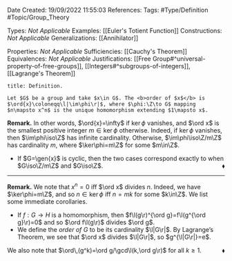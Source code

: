 <div class="topSpace"></div>

Date Created: 19/09/2022 11:55:03
References:
Tags: #Type/Definition #Topic/Group_Theory

Types: <i>Not Applicable</i>
Examples: [[Euler's Totient Function]]
Constructions: <i>Not Applicable</i>
Generalizations: [[Annihilator]]

Properties: <i>Not Applicable</i>
Sufficiencies: [[Cauchy's Theorem]]
Equivalences: <i>Not Applicable</i>
Justifications: [[Free Group#^universal-property-of-free-groups]], [[Integers#^subgroups-of-integers]], [[Lagrange's Theorem]]

``` ad-Definition
title: Definition.

Let $G$ be a group and take $x\in G$. The <b>order of $x$</b> is $\ord{x}\coloneqq\l|\im\phi\r|$, where $\phi:\Z\to G$ mapping $n\mapsto x^n$ is the unique homomorphism extending $1\mapsto x$.

```

<b>Remark.</b> In other words, $\ord{x}=\infty$ if $\ker\phi$ vanishes, and $\ord x$ is the smallest positive integer $m\in\ker\phi$ otherwise. Indeed, if $\ker\phi$ vanishes, then $\im\phi\iso\Z$ has infinite cardinality. Otherwise, $\im\phi\iso\Z/m\Z$ has cardinality $m$, where $\ker\phi=m\Z$ for some $m\in\Z$.
* If $G=\gen{x}$ is cyclic, then the two cases correspond exactly to when $G\iso\Z/m\Z$ and $G\iso\Z$.<span style="float:right;">$\blacklozenge$</span>

---

<b>Remark.</b> We note that $x^n=0$ iff $\ord x$ divides $n$. Indeed, we have $\ker\phi=m\Z$, and so $n\in\ker\phi$ iff $n=mk$ for some $k\in\Z$. We list some immediate corollaries.
* If $f:G\to H$ is a homomorphism, then $f\l(g\r)^{\ord g}=f\l(g^{\ord g}\r)=0$ and so $\ord f\l(g\r)$ divides $\ord g$.
* We define the <i>order of $G$</i> to be its cardinality $\l|G\r|$. By Lagrange’s Theorem, we see that $\ord x$ divides $\l|G\r|$, so $g^{\l|G\r|}=e$.

We also note that $\ord\,(g^k)=\ord g/\gcd\l(k,\ord g\r)$ for all $k\geq1$.<span style="float:right;">$\blacklozenge$</span>
